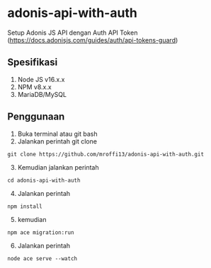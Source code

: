 # adonis-api-with-auth
Setup Adonis JS API dengan Auth API Token (https://docs.adonisjs.com/guides/auth/api-tokens-guard)
## Spesifikasi
1. Node JS v16.x.x
2. NPM v8.x.x
3. MariaDB/MySQL
## Penggunaan
1. Buka terminal atau git bash
2. Jalankan perintah git clone 
```
git clone https://github.com/mroffi13/adonis-api-with-auth.git
```
3. Kemudian jalankan perintah 
```
cd adonis-api-with-auth
```
4. Jalankan perintah 
```
npm install
```
5. kemudian 
```
npm ace migration:run
```
6. Jalankan perintah 
```
node ace serve --watch
```
